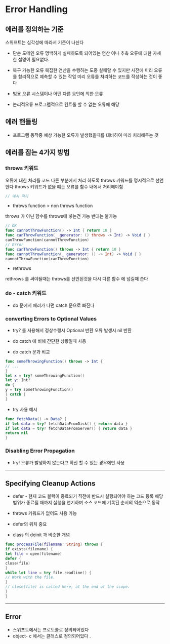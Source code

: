 #  Error Handling


## 에러를 정의하는 기준 

스위프트는 심각성에 따라서 기준이 나뉜다 

* 단순 도메인 오류 
명백하게 실패하도록 되어있는 연산 이나 추측
오류에 대한 자세한 설명이 필요없다. 

* 복구 가능한 오류 
복잡한 연산을 수행하는 도중 실패할 수 있지만 사전에 미리 오류를 합리적으로 예측할 수 있는 작업 
미리 오류를 처리하는 코드를 작성하는 것이 좋다 

* 범용 오류
시스템이나 어떤 다른 요인에 의한 오류 

* 논리적오류 
프로그램적으로 컨트롤 할 수 없는 오류에 해당 


## 에러 핸들링 

* 프로그램 동작중 예상 가능한 오류가 발생했을때를 대비하여 미리 처리해두는 것 

## 에러를 잡는 4가지 방법 

### throws 키워드 

오류에 대한 처리를 코드 다른 부분에서 처리 하도록 throws 키워드를 명시적으로 선언한다
throws 키워드가 없을 떄는 오류를 함수 내에서 처리해야함 

```swift 
// 예시 적기 
```
* throws function > non throws function

throws  가 아닌 함수를 throws에 넣는건 가능 
반대는 불가능 

```swift
// OK
func cannotThrowFunction() -> Int { return 10 }
func canThrowFunction(_ generator: () throws -> Int) -> Void { }
canThrowFunction(cannotThrowFunction)
// Error
func canThrowFunction() throws -> Int { return 10 }
func cannotThrowFunction(_ generator: () -> Int) -> Void { }
cannotThrowFunction(canThrowFunction)
```


* rethrows 

rethrows 를 써야될때는 throws를 선언된것을 다시 다른 함수 에 넘길때 쓴다


### do - catch 키워드 

* do 문에서 에러가 나면 catch 문으로 빠진다 




### converting Errors to Optional Values

* try? 를 사용해서 정상수행시 Optional 반환 오류 발생시 nil 반환
* do catch 에 비해 간단한 상황일때 사용 


* do catch 문과 비교 

```swift
func someThrowingFunction() throws -> Int {
// ...
}
let x = try? someThrowingFunction()
let y: Int?
do {
y = try someThrowingFunction()
} catch {
}
```

* try 사용 예시 
```swift
func fetchData() -> Data? {
if let data = try? fetchDataFromDisk() { return data }
if let data = try? fetchDataFromServer() { return data }
return nil
}
```


### Disabling Error Propagation

* try! 오류가 발생하지 않는다고 확신 할 수 있는 경우에만 사용 


 ----
## Specifying Cleanup Actions

* defer - 현재 코드 블럭이 종료되기 직전에 반드시 실행되어야 하는 코드 등록
  해당 범위가 종료될 때까지 실행을 연기하며 소스 코드에 기록된 순서의 역순으로 동작
* throws 키워드가 없어도 사용 가능 
* defer의 위치 중요   

* class 의 deinit 과 비슷한 개념 

```swift
func processFile(filename: String) throws {
if exists(filename) {
let file = open(filename)
defer {
close(file)
}
while let line = try file.readline() {
// Work with the file.
}
// close(file) is called here, at the end of the scope.
}
}
```
---

##  Error

* 스위프트에서는 프로토콜로 정의되어있다 
* object- c 에서는 클래스로 정의되어있다 .


